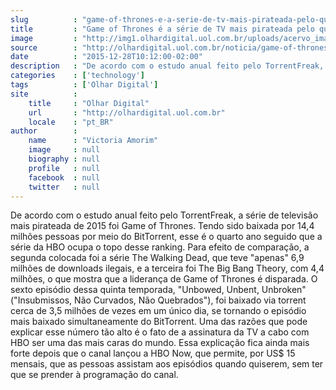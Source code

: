 ```yaml
---
slug          : "game-of-thrones-e-a-serie-de-tv-mais-pirateada-pelo-quarto-ano-seguido"
title         : "Game of Thrones é a série de TV mais pirateada pelo quarto ano seguido"
image         : "http://img1.olhardigital.uol.com.br/uploads/acervo_imagens/2015/04/20150415110008_660_420.jpg"
source        : "http://olhardigital.uol.com.br/noticia/game-of-thrones-e-a-serie-de-tv-mais-pirateada-do-ano-pela-quarta-vez-seguida/54024"
date          : "2015-12-28T10:12:00-02:00"
description   : "De acordo com o estudo anual feito pelo TorrentFreak, a série de televisão mais pirateada de 2015 foi Game of Thrones. Tendo sido baixada por 14,4 milhões pessoas por meio do BitTorrent, esse é o quarto ano seguido que a série da HBO ocupa o topo desse ranking. Para efeito de comparação, a segunda colocada foi a série The Walking Dead, que teve 'apenas' 6,9 milhões de downloads ilegais, e a terceira foi The Big Bang Theory, com 4,4 milhões, o que mostra que a liderança de Game of Thrones é disparada. O sexto episódio dessa quinta temporada, 'Unbowed, Unbent, Unbroken' ('Insubmissos, Não Curvados, Não Quebrados'), foi baixado via torrent cerca de 3,5 milhões de vezes em um único dia, se tornando o episódio mais baixado simultaneamente do BitTorrent. Uma das razões que pode explicar esse número tão alto é o fato de a assinatura da TV a cabo com HBO ser uma das mais caras do mundo. Essa explicação fica ainda mais forte depois que o canal lançou a HBO Now, que permite, por US$ 15 mensais, que as pessoas assistam aos episódios quando quiserem, sem ter que se prender à programação do canal."
categories    : ['technology']
tags          : ['Olhar Digital']
site          :
    title     : "Olhar Digital"
    url       : "http://olhardigital.uol.com.br"
    locale    : "pt_BR"
author        :
    name      : "Victoria Amorim"
    image     : null
    biography : null
    profile   : null
    facebook  : null
    twitter   : null
---
```


De acordo com o estudo anual feito pelo TorrentFreak, a série de televisão mais pirateada de 2015 foi Game of Thrones. Tendo sido baixada por 14,4 milhões pessoas por meio do BitTorrent, esse é o quarto ano seguido que a série da HBO ocupa o topo desse ranking. Para efeito de comparação, a segunda colocada foi a série The Walking Dead, que teve "apenas" 6,9 milhões de downloads ilegais, e a terceira foi The Big Bang Theory, com 4,4 milhões, o que mostra que a liderança de Game of Thrones é disparada. O sexto episódio dessa quinta temporada, "Unbowed, Unbent, Unbroken" ("Insubmissos, Não Curvados, Não Quebrados"), foi baixado via torrent cerca de 3,5 milhões de vezes em um único dia, se tornando o episódio mais baixado simultaneamente do BitTorrent. Uma das razões que pode explicar esse número tão alto é o fato de a assinatura da TV a cabo com HBO ser uma das mais caras do mundo. Essa explicação fica ainda mais forte depois que o canal lançou a HBO Now, que permite, por US$ 15 mensais, que as pessoas assistam aos episódios quando quiserem, sem ter que se prender à programação do canal.
